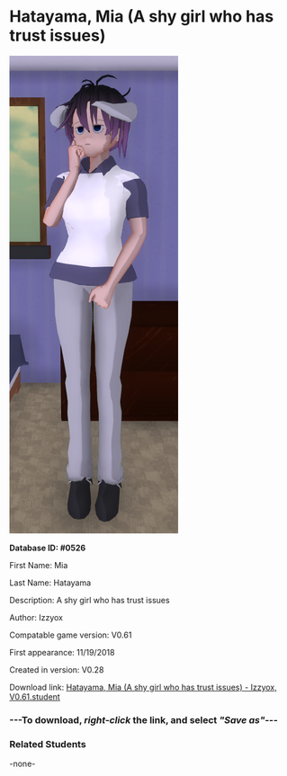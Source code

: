 # Hatayama, Mia (A shy girl who has trust issues)

<img src="../../Files/Images/Hatayama, Mia (A shy girl who has trust issues).png" title="Hatayama, Mia (A shy girl who has trust issues) - Izzyox, V0.61">

**Database ID: #0526**

First Name: Mia

Last Name: Hatayama

Description: A shy girl who has trust issues

Author: Izzyox

Compatable game version: V0.61

First appearance: 11/19/2018

Created in version: V0.28

Download link: <a href="https://raw.githubusercontent.com/Arbiter1223/Daigaku-Gurashi-Custom-Students/master/Files/Student%20Files/Hatayama%2C%20Mia%20(A%20shy%20girl%20who%20has%20trust%20issues)%20-%20Izzyox%2C%20V0.61.student">Hatayama, Mia (A shy girl who has trust issues) - Izzyox, V0.61.student</a>

### ---**To download, _right-click_ the link, and select _"Save as"_**---

### Related Students

-none-
